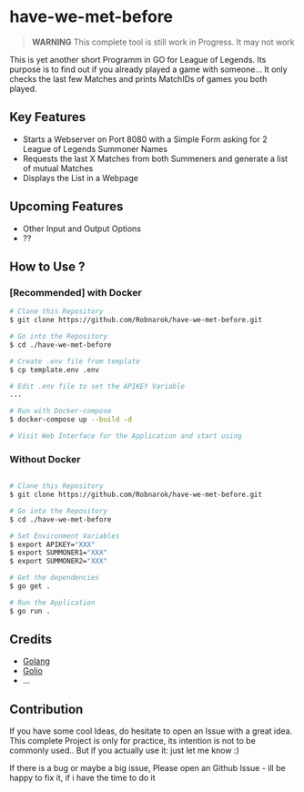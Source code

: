 # have-we-met-before

> **WARNING**
> This complete tool is still work in Progress. It may not work     

This is yet another short Programm in GO for League of Legends. Its purpose is
to find out if you already played a game with someone... It only checks the last
few Matches and prints MatchIDs of games you both played.

## Key Features

- Starts a Webserver on Port 8080 with a Simple Form asking for 2 League of
  Legends Summoner Names
- Requests the last X Matches from both Summeners and generate a list of mutual
  Matches
- Displays the List in a Webpage

## Upcoming Features
- Other Input and Output Options
- ??

## How to Use ?

### [Recommended] with Docker

``` bash
# Clone this Repository
$ git clone https://github.com/Robnarok/have-we-met-before.git

# Go into the Repository
$ cd ./have-we-met-before

# Create .env file from template
$ cp template.env .env

# Edit .env file to set the APIKEY Variable
...

# Run with Docker-compose
$ docker-compose up --build -d

# Visit Web Interface for the Application and start using
```

### Without Docker

``` bash

# Clone this Repository
$ git clone https://github.com/Robnarok/have-we-met-before.git

# Go into the Repository
$ cd ./have-we-met-before

# Set Environment Variables
$ export APIKEY="XXX"
$ export SUMMONER1="XXX"
$ export SUMMONER2="XXX"

# Get the dependencies
$ go get .

# Run the Application
$ go run .

```

## Credits

- [Golang](https://go.dev/)
- [Golio](https://github.com/KnutZuidema/golio)
- ...

## Contribution

If you have some cool Ideas, do hesitate to open an Issue with a great idea.
This complete Project is only for practice, its intention is not to be commonly
used.. But if you actually use it: just let me know :)

If there is a bug or maybe a big issue, Please open an Github Issue - ill be
happy to fix it, if i have the time to do it
